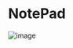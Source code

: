 # NotePad

![image](https://github.com/user-attachments/assets/c20b1680-08f7-4e86-b069-cc2295ef2775)
